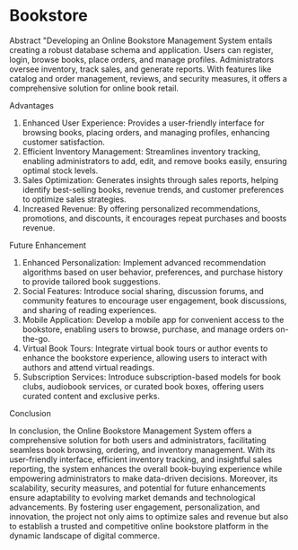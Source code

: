 # Bookstore
Abstract
"Developing an Online Bookstore Management System entails creating a robust database schema and application. Users can register, login, browse books, place orders, and manage profiles. Administrators oversee inventory, track sales, and generate reports. With features like catalog and order management, reviews, and security measures, it offers a comprehensive solution for online book retail.


Advantages
1. Enhanced User Experience: Provides a user-friendly interface for browsing books, placing orders, and managing profiles, enhancing customer satisfaction.
2. Efficient Inventory Management: Streamlines inventory tracking, enabling administrators to add, edit, and remove books easily, ensuring optimal stock levels.
3. Sales Optimization: Generates insights through sales reports, helping identify best-selling books, revenue trends, and customer preferences to optimize sales strategies.
4. Increased Revenue: By offering personalized recommendations, promotions, and discounts, it encourages repeat purchases and boosts revenue.



Future Enhancement
1. Enhanced Personalization: Implement advanced recommendation algorithms based on user behavior, preferences, and purchase history to provide tailored book suggestions.
2. Social Features: Introduce social sharing, discussion forums, and community features to encourage user engagement, book discussions, and sharing of reading experiences.
3. Mobile Application: Develop a mobile app for convenient access to the bookstore, enabling users to browse, purchase, and manage orders on-the-go.
4. Virtual Book Tours: Integrate virtual book tours or author events to enhance the bookstore experience, allowing users to interact with authors and attend virtual readings.
5. Subscription Services: Introduce subscription-based models for book clubs, audiobook services, or curated book boxes, offering users curated content and exclusive perks.



Conclusion

In conclusion, the Online Bookstore Management System offers a comprehensive solution for both users and administrators, facilitating seamless book browsing, ordering, and inventory management. With its user-friendly interface, efficient inventory tracking, and insightful sales reporting, the system enhances the overall book-buying experience while empowering administrators to make data-driven decisions. Moreover, its scalability, security measures, and potential for future enhancements ensure adaptability to evolving market demands and technological advancements. By fostering user engagement, personalization, and innovation, the project not only aims to optimize sales and revenue but also to establish a trusted and competitive online bookstore platform in the dynamic landscape of digital commerce.

